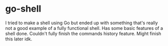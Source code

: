 # go-shell
I tried to make a shell using Go but ended up with something that's really not a good example of a fully functional shell. Has some basic features of a shell done.
Couldn't fully finish the commands history feature. Might finish this later idk.
